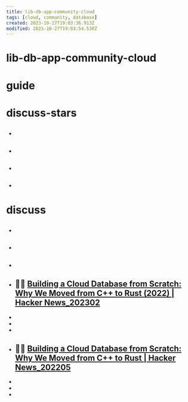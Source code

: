 ```yaml
---
title: lib-db-app-community-cloud
tags: [cloud, community, database]
created: 2023-10-27T19:03:36.913Z
modified: 2023-10-27T19:03:54.530Z
---
```


# lib-db-app-community-cloud

# guide

# discuss-stars
- ## 

- ## 

- ## 

- ## 
# discuss
- ## 

- ## 

- ## 

- ## 🦀🔥 [Building a Cloud Database from Scratch: Why We Moved from C++ to Rust (2022) | Hacker News_202302](https://news.ycombinator.com/item?id=34737626)
- 
- 
- 

- ## 🦀🔥 [Building a Cloud Database from Scratch: Why We Moved from C++ to Rust | Hacker News_202205](https://news.ycombinator.com/item?id=31535158)
- 
- 
- 
